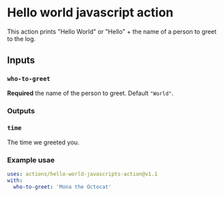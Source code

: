 # Hello world javascript action

This action prints "Hello World" or "Hello" + the name of a person to greet to the log.

## Inputs

### `who-to-greet`

**Required** the name of the person to greet. Default `"World"`.

### Outputs

### `time`

The time we greeted you.

### Example usae

```yaml
uses: actions/hello-world-javascripts-action@v1.1
with:
  who-to-greet: 'Mona the Octocat' 
```

